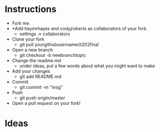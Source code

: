 # Instructions

- Fork me.
- *Add heymrhayes and codyjroberts as collaborators of your fork.
  - settings -> collaborators
- Clone your fork
  - git pull yourgithubusername/it202final
- Open a new branch
  - git checkout -b newbranchtopic
- Change the readme.md
  - under ideas, put a few words about what you might want to make
- Add your changes
  - git add README.md
- Commit
  - git commit -m "msg"
- Push
  - git push origin/master
- Open a pull request on your fork!

# Ideas
